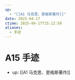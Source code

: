 ```yaml
---
up:
  - "[[A1 马克思、恩格斯著作]]"
date: 2025-04-17
ctime: 2025-04-17T15:12:58
aliases:
  - 手迹
---
```


# A15 手迹

- up: [[A1 马克思、恩格斯著作]]
